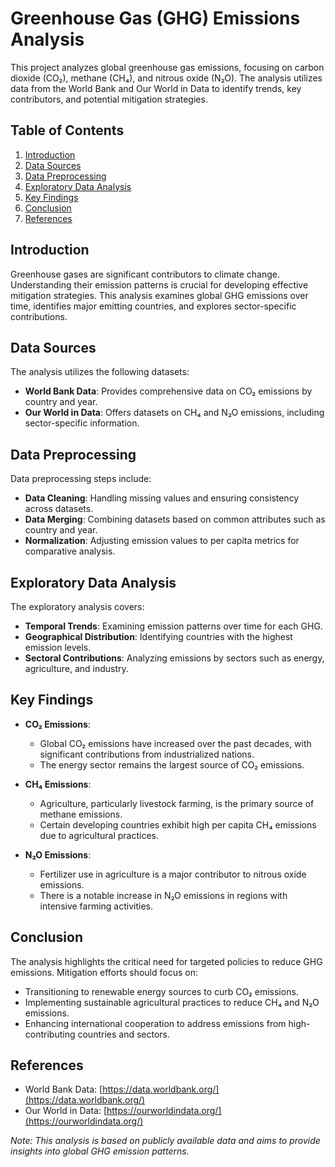 # Greenhouse Gas (GHG) Emissions Analysis

This project analyzes global greenhouse gas emissions, focusing on carbon dioxide (CO₂), methane (CH₄), and nitrous oxide (N₂O). The analysis utilizes data from the World Bank and Our World in Data to identify trends, key contributors, and potential mitigation strategies.

## Table of Contents

1. [Introduction](#introduction)
2. [Data Sources](#data-sources)
3. [Data Preprocessing](#data-preprocessing)
4. [Exploratory Data Analysis](#exploratory-data-analysis)
5. [Key Findings](#key-findings)
6. [Conclusion](#conclusion)
7. [References](#references)

## Introduction

Greenhouse gases are significant contributors to climate change. Understanding their emission patterns is crucial for developing effective mitigation strategies. This analysis examines global GHG emissions over time, identifies major emitting countries, and explores sector-specific contributions.

## Data Sources

The analysis utilizes the following datasets:

- **World Bank Data**: Provides comprehensive data on CO₂ emissions by country and year.
- **Our World in Data**: Offers datasets on CH₄ and N₂O emissions, including sector-specific information.

## Data Preprocessing

Data preprocessing steps include:

- **Data Cleaning**: Handling missing values and ensuring consistency across datasets.
- **Data Merging**: Combining datasets based on common attributes such as country and year.
- **Normalization**: Adjusting emission values to per capita metrics for comparative analysis.

## Exploratory Data Analysis

The exploratory analysis covers:

- **Temporal Trends**: Examining emission patterns over time for each GHG.
- **Geographical Distribution**: Identifying countries with the highest emission levels.
- **Sectoral Contributions**: Analyzing emissions by sectors such as energy, agriculture, and industry.

## Key Findings

- **CO₂ Emissions**:
  - Global CO₂ emissions have increased over the past decades, with significant contributions from industrialized nations.
  - The energy sector remains the largest source of CO₂ emissions.

- **CH₄ Emissions**:
  - Agriculture, particularly livestock farming, is the primary source of methane emissions.
  - Certain developing countries exhibit high per capita CH₄ emissions due to agricultural practices.

- **N₂O Emissions**:
  - Fertilizer use in agriculture is a major contributor to nitrous oxide emissions.
  - There is a notable increase in N₂O emissions in regions with intensive farming activities.

## Conclusion

The analysis highlights the critical need for targeted policies to reduce GHG emissions. Mitigation efforts should focus on:

- Transitioning to renewable energy sources to curb CO₂ emissions.
- Implementing sustainable agricultural practices to reduce CH₄ and N₂O emissions.
- Enhancing international cooperation to address emissions from high-contributing countries and sectors.

## References

- World Bank Data: [https://data.worldbank.org/](https://data.worldbank.org/)
- Our World in Data: [https://ourworldindata.org/](https://ourworldindata.org/)

*Note: This analysis is based on publicly available data and aims to provide insights into global GHG emission patterns.*
